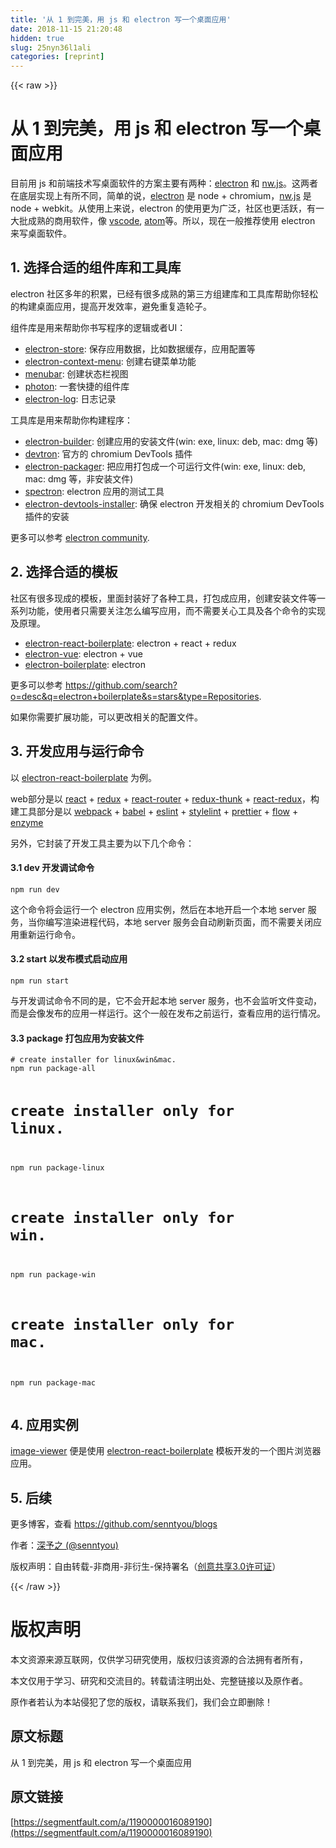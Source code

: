 ```yaml
---
title: '从 1 到完美，用 js 和 electron 写一个桌面应用' 
date: 2018-11-15 21:20:48
hidden: true
slug: 25nyn36l1ali
categories: [reprint]
---
```


{{< raw >}}
<h1>&#x4ECE; 1 &#x5230;&#x5B8C;&#x7F8E;&#xFF0C;&#x7528; js &#x548C; electron &#x5199;&#x4E00;&#x4E2A;&#x684C;&#x9762;&#x5E94;&#x7528;</h1><p>&#x76EE;&#x524D;&#x7528; js &#x548C;&#x524D;&#x7AEF;&#x6280;&#x672F;&#x5199;&#x684C;&#x9762;&#x8F6F;&#x4EF6;&#x7684;&#x65B9;&#x6848;&#x4E3B;&#x8981;&#x6709;&#x4E24;&#x79CD;&#xFF1A;<a href="https://github.com/electron/electron" rel="nofollow noreferrer">electron</a> &#x548C; <a href="https://github.com/nwjs/nw.js" rel="nofollow noreferrer">nw.js</a>&#x3002;&#x8FD9;&#x4E24;&#x8005;&#x5728;&#x5E95;&#x5C42;&#x5B9E;&#x73B0;&#x4E0A;&#x6709;&#x6240;&#x4E0D;&#x540C;&#xFF0C;&#x7B80;&#x5355;&#x7684;&#x8BF4;&#xFF0C;<a href="https://github.com/electron/electron" rel="nofollow noreferrer">electron</a> &#x662F; node + chromium&#xFF0C;<a href="https://github.com/nwjs/nw.js" rel="nofollow noreferrer">nw.js</a> &#x662F; node + webkit&#x3002;&#x4ECE;&#x4F7F;&#x7528;&#x4E0A;&#x6765;&#x8BF4;&#xFF0C;electron &#x7684;&#x4F7F;&#x7528;&#x66F4;&#x4E3A;&#x5E7F;&#x6CDB;&#xFF0C;&#x793E;&#x533A;&#x4E5F;&#x66F4;&#x6D3B;&#x8DC3;&#xFF0C;&#x6709;&#x4E00;&#x5927;&#x6279;&#x6210;&#x719F;&#x7684;&#x5546;&#x7528;&#x8F6F;&#x4EF6;&#xFF0C;&#x50CF; <a href="https://github.com/Microsoft/vscode" rel="nofollow noreferrer">vscode</a>, <a href="https://github.com/atom/atom" rel="nofollow noreferrer">atom</a>&#x7B49;&#x3002;&#x6240;&#x4EE5;&#xFF0C;&#x73B0;&#x5728;&#x4E00;&#x822C;&#x63A8;&#x8350;&#x4F7F;&#x7528; electron &#x6765;&#x5199;&#x684C;&#x9762;&#x8F6F;&#x4EF6;&#x3002;</p><h2>1. &#x9009;&#x62E9;&#x5408;&#x9002;&#x7684;&#x7EC4;&#x4EF6;&#x5E93;&#x548C;&#x5DE5;&#x5177;&#x5E93;</h2><p>electron &#x793E;&#x533A;&#x591A;&#x5E74;&#x7684;&#x79EF;&#x7D2F;&#xFF0C;&#x5DF2;&#x7ECF;&#x6709;&#x5F88;&#x591A;&#x6210;&#x719F;&#x7684;&#x7B2C;&#x4E09;&#x65B9;&#x7EC4;&#x5EFA;&#x5E93;&#x548C;&#x5DE5;&#x5177;&#x5E93;&#x5E2E;&#x52A9;&#x4F60;&#x8F7B;&#x677E;&#x7684;&#x6784;&#x5EFA;&#x684C;&#x9762;&#x5E94;&#x7528;&#xFF0C;&#x63D0;&#x9AD8;&#x5F00;&#x53D1;&#x6548;&#x7387;&#xFF0C;&#x907F;&#x514D;&#x91CD;&#x590D;&#x9020;&#x8F6E;&#x5B50;&#x3002;</p><p>&#x7EC4;&#x4EF6;&#x5E93;&#x662F;&#x7528;&#x6765;&#x5E2E;&#x52A9;&#x4F60;&#x4E66;&#x5199;&#x7A0B;&#x5E8F;&#x7684;&#x903B;&#x8F91;&#x6216;&#x8005;UI&#xFF1A;</p><ul><li><a href="https://github.com/sindresorhus/electron-store" rel="nofollow noreferrer">electron-store</a>: &#x4FDD;&#x5B58;&#x5E94;&#x7528;&#x6570;&#x636E;&#xFF0C;&#x6BD4;&#x5982;&#x6570;&#x636E;&#x7F13;&#x5B58;&#xFF0C;&#x5E94;&#x7528;&#x914D;&#x7F6E;&#x7B49;</li><li><a href="https://github.com/sindresorhus/electron-context-menu" rel="nofollow noreferrer">electron-context-menu</a>: &#x521B;&#x5EFA;&#x53F3;&#x952E;&#x83DC;&#x5355;&#x529F;&#x80FD;</li><li><a href="https://github.com/maxogden/menubar" rel="nofollow noreferrer">menubar</a>: &#x521B;&#x5EFA;&#x72B6;&#x6001;&#x680F;&#x89C6;&#x56FE;</li><li><a href="https://github.com/connors/photon" rel="nofollow noreferrer">photon</a>: &#x4E00;&#x5957;&#x5FEB;&#x6377;&#x7684;&#x7EC4;&#x4EF6;&#x5E93;</li><li><a href="https://github.com/megahertz/electron-log" rel="nofollow noreferrer">electron-log</a>: &#x65E5;&#x5FD7;&#x8BB0;&#x5F55;</li></ul><p>&#x5DE5;&#x5177;&#x5E93;&#x662F;&#x7528;&#x6765;&#x5E2E;&#x52A9;&#x4F60;&#x6784;&#x5EFA;&#x7A0B;&#x5E8F;&#xFF1A;</p><ul><li><a href="https://github.com/electron-userland/electron-builder" rel="nofollow noreferrer">electron-builder</a>: &#x521B;&#x5EFA;&#x5E94;&#x7528;&#x7684;&#x5B89;&#x88C5;&#x6587;&#x4EF6;(win: exe, linux: deb, mac: dmg &#x7B49;)</li><li><a href="https://github.com/electron/devtron" rel="nofollow noreferrer">devtron</a>: &#x5B98;&#x65B9;&#x7684; chromium DevTools &#x63D2;&#x4EF6;</li><li><a href="https://github.com/electron-userland/electron-packager" rel="nofollow noreferrer">electron-packager</a>: &#x628A;&#x5E94;&#x7528;&#x6253;&#x5305;&#x6210;&#x4E00;&#x4E2A;&#x53EF;&#x8FD0;&#x884C;&#x6587;&#x4EF6;(win: exe, linux: deb, mac: dmg &#x7B49;&#xFF0C;&#x975E;&#x5B89;&#x88C5;&#x6587;&#x4EF6;)</li><li><a href="https://github.com/electron/spectron" rel="nofollow noreferrer">spectron</a>: electron &#x5E94;&#x7528;&#x7684;&#x6D4B;&#x8BD5;&#x5DE5;&#x5177;</li><li><a href="https://github.com/MarshallOfSound/electron-devtools-installer" rel="nofollow noreferrer">electron-devtools-installer</a>: &#x786E;&#x4FDD; electron &#x5F00;&#x53D1;&#x76F8;&#x5173;&#x7684; chromium DevTools &#x63D2;&#x4EF6;&#x7684;&#x5B89;&#x88C5;</li></ul><p>&#x66F4;&#x591A;&#x53EF;&#x4EE5;&#x53C2;&#x8003; <a href="https://electronjs.org/community" rel="nofollow noreferrer">electron community</a>.</p><h2>2. &#x9009;&#x62E9;&#x5408;&#x9002;&#x7684;&#x6A21;&#x677F;</h2><p>&#x793E;&#x533A;&#x6709;&#x5F88;&#x591A;&#x73B0;&#x6210;&#x7684;&#x6A21;&#x677F;&#xFF0C;&#x91CC;&#x9762;&#x5C01;&#x88C5;&#x597D;&#x4E86;&#x5404;&#x79CD;&#x5DE5;&#x5177;&#xFF0C;&#x6253;&#x5305;&#x6210;&#x5E94;&#x7528;&#xFF0C;&#x521B;&#x5EFA;&#x5B89;&#x88C5;&#x6587;&#x4EF6;&#x7B49;&#x4E00;&#x7CFB;&#x5217;&#x529F;&#x80FD;&#xFF0C;&#x4F7F;&#x7528;&#x8005;&#x53EA;&#x9700;&#x8981;&#x5173;&#x6CE8;&#x600E;&#x4E48;&#x7F16;&#x5199;&#x5E94;&#x7528;&#xFF0C;&#x800C;&#x4E0D;&#x9700;&#x8981;&#x5173;&#x5FC3;&#x5DE5;&#x5177;&#x53CA;&#x5404;&#x4E2A;&#x547D;&#x4EE4;&#x7684;&#x5B9E;&#x73B0;&#x53CA;&#x539F;&#x7406;&#x3002;</p><ul><li><a href="https://github.com/chentsulin/electron-react-boilerplate" rel="nofollow noreferrer">electron-react-boilerplate</a>: electron + react + redux</li><li><a href="https://github.com/SimulatedGREG/electron-vue" rel="nofollow noreferrer">electron-vue</a>: electron + vue</li><li><a href="https://github.com/szwacz/electron-boilerplate" rel="nofollow noreferrer">electron-boilerplate</a>: electron</li></ul><p>&#x66F4;&#x591A;&#x53EF;&#x4EE5;&#x53C2;&#x8003; <a href="https://github.com/search?o=desc&amp;q=electron+boilerplate&amp;s=stars&amp;type=Repositories" rel="nofollow noreferrer">https://github.com/search?o=desc&amp;q=electron+boilerplate&amp;s=stars&amp;type=Repositories</a>.</p><p>&#x5982;&#x679C;&#x4F60;&#x9700;&#x8981;&#x6269;&#x5C55;&#x529F;&#x80FD;&#xFF0C;&#x53EF;&#x4EE5;&#x66F4;&#x6539;&#x76F8;&#x5173;&#x7684;&#x914D;&#x7F6E;&#x6587;&#x4EF6;&#x3002;</p><h2>3. &#x5F00;&#x53D1;&#x5E94;&#x7528;&#x4E0E;&#x8FD0;&#x884C;&#x547D;&#x4EE4;</h2><p>&#x4EE5; <a href="https://github.com/chentsulin/electron-react-boilerplate" rel="nofollow noreferrer">electron-react-boilerplate</a> &#x4E3A;&#x4F8B;&#x3002;</p><p>web&#x90E8;&#x5206;&#x662F;&#x4EE5; <a href="https://github.com/facebook/react" rel="nofollow noreferrer">react</a> + <a href="https://github.com/reduxjs/redux" rel="nofollow noreferrer">redux</a> + <a href="https://github.com/ReactTraining/react-router" rel="nofollow noreferrer">react-router</a> + <a href="https://github.com/reduxjs/redux-thunk" rel="nofollow noreferrer">redux-thunk</a> + <a href="https://github.com/reduxjs/react-redux" rel="nofollow noreferrer">react-redux</a>&#xFF0C;&#x6784;&#x5EFA;&#x5DE5;&#x5177;&#x90E8;&#x5206;&#x662F;&#x4EE5; <a href="https://github.com/webpack/webpack" rel="nofollow noreferrer">webpack</a> + <a href="https://github.com/babel/babel" rel="nofollow noreferrer">babel</a> + <a href="https://github.com/eslint/eslint" rel="nofollow noreferrer">eslint</a> + <a href="https://github.com/stylelint/stylelint" rel="nofollow noreferrer">stylelint</a> + <a href="https://github.com/prettier/prettier" rel="nofollow noreferrer">prettier</a> + <a href="https://github.com/facebook/flow" rel="nofollow noreferrer">flow</a> + <a href="https://github.com/airbnb/enzyme" rel="nofollow noreferrer">enzyme</a></p><p>&#x53E6;&#x5916;&#xFF0C;&#x5B83;&#x5C01;&#x88C5;&#x4E86;&#x5F00;&#x53D1;&#x5DE5;&#x5177;&#x4E3B;&#x8981;&#x4E3A;&#x4EE5;&#x4E0B;&#x51E0;&#x4E2A;&#x547D;&#x4EE4;&#xFF1A;</p><h4>3.1 dev &#x5F00;&#x53D1;&#x8C03;&#x8BD5;&#x547D;&#x4EE4;</h4><pre><code>npm run dev</code></pre><p>&#x8FD9;&#x4E2A;&#x547D;&#x4EE4;&#x5C06;&#x4F1A;&#x8FD0;&#x884C;&#x4E00;&#x4E2A; electron &#x5E94;&#x7528;&#x5B9E;&#x4F8B;&#xFF0C;&#x7136;&#x540E;&#x5728;&#x672C;&#x5730;&#x5F00;&#x542F;&#x4E00;&#x4E2A;&#x672C;&#x5730; server &#x670D;&#x52A1;&#xFF0C;&#x5F53;&#x4F60;&#x7F16;&#x5199;&#x6E32;&#x67D3;&#x8FDB;&#x7A0B;&#x4EE3;&#x7801;&#xFF0C;&#x672C;&#x5730; server &#x670D;&#x52A1;&#x4F1A;&#x81EA;&#x52A8;&#x5237;&#x65B0;&#x9875;&#x9762;&#xFF0C;&#x800C;&#x4E0D;&#x9700;&#x8981;&#x5173;&#x95ED;&#x5E94;&#x7528;&#x91CD;&#x65B0;&#x8FD0;&#x884C;&#x547D;&#x4EE4;&#x3002;</p><h4>3.2 start &#x4EE5;&#x53D1;&#x5E03;&#x6A21;&#x5F0F;&#x542F;&#x52A8;&#x5E94;&#x7528;</h4><pre><code>npm run start</code></pre><p>&#x4E0E;&#x5F00;&#x53D1;&#x8C03;&#x8BD5;&#x547D;&#x4EE4;&#x4E0D;&#x540C;&#x7684;&#x662F;&#xFF0C;&#x5B83;&#x4E0D;&#x4F1A;&#x5F00;&#x8D77;&#x672C;&#x5730; server &#x670D;&#x52A1;&#xFF0C;&#x4E5F;&#x4E0D;&#x4F1A;&#x76D1;&#x542C;&#x6587;&#x4EF6;&#x53D8;&#x52A8;&#xFF0C;&#x800C;&#x662F;&#x4F1A;&#x50CF;&#x53D1;&#x5E03;&#x7684;&#x5E94;&#x7528;&#x4E00;&#x6837;&#x8FD0;&#x884C;&#x3002;&#x8FD9;&#x4E2A;&#x4E00;&#x822C;&#x5728;&#x53D1;&#x5E03;&#x4E4B;&#x524D;&#x8FD0;&#x884C;&#xFF0C;&#x67E5;&#x770B;&#x5E94;&#x7528;&#x7684;&#x8FD0;&#x884C;&#x60C5;&#x51B5;&#x3002;</p><h4>3.3 package &#x6253;&#x5305;&#x5E94;&#x7528;&#x4E3A;&#x5B89;&#x88C5;&#x6587;&#x4EF6;</h4><pre><code># create installer for linux&amp;win&amp;mac.
npm run package-all

# create installer only for linux.
npm run package-linux

# create installer only for win.
npm run package-win

# create installer only for mac.
npm run package-mac</code></pre><h2>4. &#x5E94;&#x7528;&#x5B9E;&#x4F8B;</h2><p><a href="https://github.com/senntyou/image-viewer" rel="nofollow noreferrer">image-viewer</a> &#x4FBF;&#x662F;&#x4F7F;&#x7528; <a href="https://github.com/chentsulin/electron-react-boilerplate" rel="nofollow noreferrer">electron-react-boilerplate</a> &#x6A21;&#x677F;&#x5F00;&#x53D1;&#x7684;&#x4E00;&#x4E2A;&#x56FE;&#x7247;&#x6D4F;&#x89C8;&#x5668;&#x5E94;&#x7528;&#x3002;</p><h2>5. &#x540E;&#x7EED;</h2><p>&#x66F4;&#x591A;&#x535A;&#x5BA2;&#xFF0C;&#x67E5;&#x770B; <a href="https://github.com/senntyou/blogs" rel="nofollow noreferrer">https://github.com/senntyou/blogs</a></p><p>&#x4F5C;&#x8005;&#xFF1A;<a href="https://github.com/senntyou" rel="nofollow noreferrer">&#x6DF1;&#x4E88;&#x4E4B; (@senntyou)</a></p><p>&#x7248;&#x6743;&#x58F0;&#x660E;&#xFF1A;&#x81EA;&#x7531;&#x8F6C;&#x8F7D;-&#x975E;&#x5546;&#x7528;-&#x975E;&#x884D;&#x751F;-&#x4FDD;&#x6301;&#x7F72;&#x540D;&#xFF08;<a href="https://creativecommons.org/licenses/by-nc-nd/3.0/deed.zh" rel="nofollow noreferrer">&#x521B;&#x610F;&#x5171;&#x4EAB;3.0&#x8BB8;&#x53EF;&#x8BC1;</a>&#xFF09;</p>
{{< /raw >}}

# 版权声明
本文资源来源互联网，仅供学习研究使用，版权归该资源的合法拥有者所有，

本文仅用于学习、研究和交流目的。转载请注明出处、完整链接以及原作者。 

原作者若认为本站侵犯了您的版权，请联系我们，我们会立即删除！

## 原文标题
从 1 到完美，用 js 和 electron 写一个桌面应用

## 原文链接
[https://segmentfault.com/a/1190000016089190](https://segmentfault.com/a/1190000016089190)

